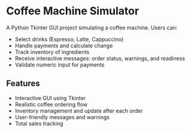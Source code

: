 # Coffee Machine Simulator

A Python Tkinter GUI project simulating a coffee machine. Users can:

- Select drinks (Espresso, Latte, Cappuccino)
- Handle payments and calculate change
- Track inventory of ingredients
- Receive interactive messages: order status, warnings, and readiness
- Validate numeric input for payments

## Features

- Interactive GUI using Tkinter
- Realistic coffee ordering flow
- Inventory management and update after each order
- User-friendly messages and warnings
- Total sales tracking
